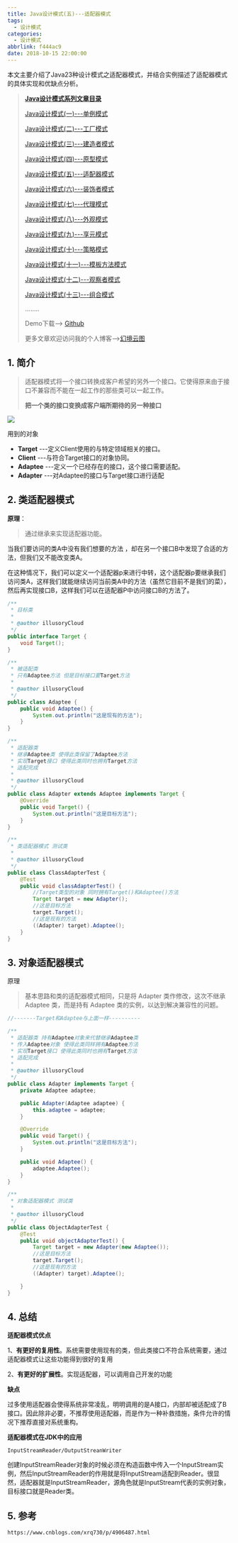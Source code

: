 ```yaml
---
title: Java设计模式(五)---适配器模式
tags:
  - 设计模式
categories:
  - 设计模式
abbrlink: f444ac9
date: 2018-10-15 22:00:00
---
```


本文主要介绍了Java23种设计模式之适配器模式，并结合实例描述了适配器模式的具体实现和优缺点分析。

<!--more-->

> **[Java设计模式系列文章目录](https://www.lixueduan.com/categories/%E8%AE%BE%E8%AE%A1%E6%A8%A1%E5%BC%8F/)**
>
> [Java设计模式(一)---单例模式](https://www.lixueduan.com/posts/53093.html)
>
> [Java设计模式(二)---工厂模式](https://www.lixueduan.com/posts/34710.html)
>
> [Java设计模式(三)---建造者模式](https://www.lixueduan.com/posts/52453.html)
>
> [Java设计模式(四)---原型模式](https://www.lixueduan.com/posts/24b6c0e4.html)
>
> [Java设计模式(五)---适配器模式](https://www.lixueduan.com/posts/f444ac9.html)
>
> [Java设计模式(六)---装饰者模式](https://www.lixueduan.com/posts/75903408.html)
>
> [Java设计模式(七)---代理模式](https://www.lixueduan.com/posts/ae2a93bd.html)
>
> [Java设计模式(八)---外观模式](https://www.lixueduan.com/posts/22a51705.html)
>
> [Java设计模式(九)---享元模式](https://www.lixueduan.com/posts/34e634e7.html)
>
> [Java设计模式(十)---策略模式](https://www.lixueduan.com/posts/a7982bdc.html)
>
> [Java设计模式(十一)---模板方法模式](https://www.lixueduan.com/posts/57ae709c.html)
>
> [Java设计模式(十二)---观察者模式](https://www.lixueduan.com/posts/48bcf013.html)
>
> [Java设计模式(十三)---组合模式](https://www.lixueduan.com/posts/a340063f.html)
>
> ........
>
> Demo下载--> [Github](https://github.com/illusorycloud/design-pattern)
>
> 更多文章欢迎访问我的个人博客-->[幻境云图](https://www.lixueduan.com/)



## 1. 简介

> 适配器模式将一个接口转换成客户希望的另外一个接口。它使得原来由于接口不兼容而不能在一起工作的那些类可以一起工作。
>
> **把一个类的接口变换成客户端所期待的另一种接口**

![](https://github.com/illusorycloud/illusorycloud.github.io/raw/hexo/myImages/design_pattern/five-adapter.jpeg)

用到的对象

* **Target**
   ---定义Client使用的与特定领域相关的接口。
* **Client**
   ---与符合Target接口的对象协同。
* **Adaptee**
   ---定义一个已经存在的接口，这个接口需要适配。
* **Adapter**
   ---对Adaptee的接口与Target接口进行适配

## 2. 类适配器模式

**原理**：

> 通过继承来实现适配器功能。

当我们要访问的类A中没有我们想要的方法 ，却在另一个接口B中发现了合适的方法，但我们又不能改变类A。

在这种情况下，我们可以定义一个适配器p来进行中转，这个适配器p要继承我们访问类A，这样我们就能继续访问当前类A中的方法（虽然它目前不是我们的菜），然后再实现接口B，这样我们可以在适配器P中访问接口B的方法了。

```java
/**
 * 目标类
 *
 * @author illusoryCloud
 */
public interface Target {
    void Target();
}

/**
 * 被适配类
 * 只有Adaptee方法 但是目标接口要Target方法
 *
 * @author illusoryCloud
 */
public class Adaptee {
    public void Adaptee() {
        System.out.println("这是现有的方法");
    }
}

/**
 * 适配器类
 * 继承Adaptee类 使得此类保留了Adaptee方法
 * 实现Target接口 使得此类同时也拥有Target方法
 * 适配完成
 *
 * @author illusoryCloud
 */
public class Adapter extends Adaptee implements Target {
    @Override
    public void Target() {
        System.out.println("这是目标方法");
    }
}

/**
 * 类适配器模式 测试类
 *
 * @author illusoryCloud
 */
public class ClassAdapterTest {
    @Test
    public void classAdapterTest() {
        //Target类型的对象 同时拥有Target()和Adaptee()方法
        Target target = new Adapter();
        //这是目标方法
        target.Target();
        //这是现有的方法
        ((Adapter) target).Adaptee();
    }
}

```

## 3. 对象适配器模式

原理

> 基本思路和类的适配器模式相同，只是将 Adapter 类作修改，这次不继承 Adaptee 类，而是持有 Adaptee 类的实例，以达到解决兼容性的问题。

```java
//-------Target和Adaptee与上面一样----------

/**
 * 适配器类 持有Adaptee对象来代替继承Adaptee类
 * 传入Adaptee对象 使得此类同样拥有Adaptee方法
 * 实现Target接口 使得此类同时也拥有Target方法
 * 适配完成
 *
 * @author illusoryCloud
 */
public class Adapter implements Target {
    private Adaptee adaptee;

    public Adapter(Adaptee adaptee) {
        this.adaptee = adaptee;
    }

    @Override
    public void Target() {
        System.out.println("这是目标方法");
    }

    public void Adaptee() {
        adaptee.Adaptee();
    }
}

/**
 * 对象适配器模式 测试类
 *
 * @author illusoryCloud
 */
public class ObjectAdapterTest {
    @Test
    public void objectAdapterTest() {
        Target target = new Adapter(new Adaptee());
        //这是目标方法
        target.Target();
        //这是现有的方法
        ((Adapter) target).Adaptee();

    }
}
```

## 4. 总结

**适配器模式优点**

1、**有更好的复用性**。系统需要使用现有的类，但此类接口不符合系统需要，通过适配器模式让这些功能得到很好的复用

2、**有更好的扩展性**。实现适配器，可以调用自己开发的功能

**缺点**

过多使用适配器会使得系统非常凌乱，明明调用的是A接口，内部却被适配成了B接口。因此除非必要，不推荐使用适配器，而是作为一种补救措施，条件允许的情况下推荐直接对系统重构。

**适配器模式在JDK中的应用**

`InputStreamReader/OutputStreanWriter`

创建InputStreamReader对象的时候必须在构造函数中传入一个InputStream实例，然后InputStreamReader的作用就是将InputStream适配到Reader。很显然，适配器就是InputStreamReader，源角色就是InputStream代表的实例对象，目标接口就是Reader类。

## 5. 参考

`https://www.cnblogs.com/xrq730/p/4906487.html`